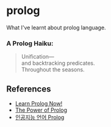 # prolog
What I've learnt about prolog language.

### A Prolog Haiku:

> Unification—  
> and backtracking predicates.  
> Throughout the seasons.

## References

- [Learn Prolog Now!](http://www.let.rug.nl/bos/lpn//lpnpage.php?pageid=online)
- [The Power of Prolog](https://www.metalevel.at/prolog)
- [인공지능 언어 Prolog](http://www.aistudy.co.kr/program/prolog/prolog_lee.htm)
